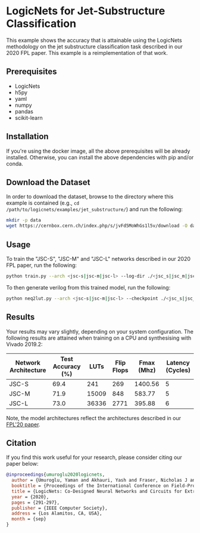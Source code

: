# LogicNets for Jet-Substructure Classification

This example shows the accuracy that is attainable using the LogicNets methodology on the jet substructure classification task described in our 2020 FPL paper.
This example is a reimplementation of that work.

## Prerequisites

* LogicNets
* h5py
* yaml
* numpy
* pandas
* scikit-learn

## Installation

If you're using the docker image, all the above prerequisites will be already installed.
Otherwise, you can install the above dependencies with pip and/or conda.

## Download the Dataset

In order to download the dataset, browse to the directory where this example is contained (e.g., `cd /path/to/logicnets/examples/jet_substructure/`) and run the following:

```bash
mkdir -p data
wget https://cernbox.cern.ch/index.php/s/jvFd5MoWhGs1l5v/download -O data/processed-pythia82-lhc13-all-pt1-50k-r1_h022_e0175_t220_nonu_truth.z
```

## Usage

To train the \"JSC-S\", \"JSC-M\" and \"JSC-L\" networks described in our 2020 FPL paper, run the
following:

```bash
python train.py --arch <jsc-s|jsc-m|jsc-l> --log-dir ./<jsc_s|jsc_m|jsc_l>/
```

To then generate verilog from this trained model, run the following:

```bash
python neq2lut.py --arch <jsc-s|jsc-m|jsc-l> --checkpoint ./<jsc_s|jsc_m|jsc_l>/best_accuracy.pth --log-dir ./<jsc_s|jsc_m|jsc_l>/verilog/ --add-registers
```

## Results

Your results may vary slightly, depending on your system configuration.
The following results are attained when training on a CPU and synthesising with Vivado 2019.2:

| Network Architecture  | Test Accuracy (%) | LUTs  | Flip Flops    | Fmax (Mhz)    | Latency (Cycles)  |
| --------------------- | ----------------- | ----- | ------------- | ------------- | ----------------- |
| JSC-S                 |              69.4 |   241 |           269 |       1400.56 |                 5 |
| JSC-M                 |              71.9 | 15009 |           848 |        583.77 |                 5 |
| JSC-L                 |              73.0 | 36336 |          2771 |        395.88 |                 6 |

Note, the model architectures reflect the architectures described in our [FPL'20 paper](https://arxiv.org/abs/2004.03021).

## Citation

If you find this work useful for your research, please consider citing
our paper below:

```bibtex
@inproceedings{umuroglu2020logicnets,
  author = {Umuroglu, Yaman and Akhauri, Yash and Fraser, Nicholas J and Blott, Michaela},
  booktitle = {Proceedings of the International Conference on Field-Programmable Logic and Applications},
  title = {LogicNets: Co-Designed Neural Networks and Circuits for Extreme-Throughput Applications},
  year = {2020},
  pages = {291-297},
  publisher = {IEEE Computer Society},
  address = {Los Alamitos, CA, USA},
  month = {sep}
}
```

